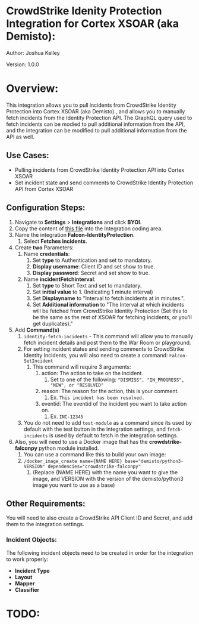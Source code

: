 # CrowdStrike Idenity Protection Integration for Cortex XSOAR (aka Demisto):
Author: Joshua Kelley

Version: 1.0.0

# Overview:
This integration allows you to pull incidents from CrowdStrike Identity Protection into Cortex XSOAR (aka Demisto)., and allows you to manually fetch incidents from the Identity Protection API. The GraphQL query used to fetch incidents can be modied to pull additional information from the API, and the integration can be modified to pull additional information from the API as well.

## Use Cases:
- Pulling incidents from CrowdStrike Identity Protection API into Cortex XSOAR
- Set incident state and send comments to CrowdStrike Identity Protection API from Cortex XSOAR

## Configuration Steps:
1. Navigate to **Settings** > **Integrations** and click **BYOI**.
2. Copy the content of [this file](https://github.com/JCKelley-CYBR/CrowdStrike-IdentityProtection-XSOAR/blob/main/Falcon-IdentityProtection.py) into the Integration coding area.
3. Name the integration **Falcon-IdentityProtection**.
   1. Select **Fetches incidents**.
4. Create **two** Parameters:
   1. Name **credentials**: 
      1. Set **type** to Authentication and set to mandatory.
      2. **Display username**: Client ID and set show to true.
      3. **Display password**: Secret and set show to true.
   2. Name **incidentFetchinterval**:
      1. Set **type** to Short Text and set to mandatory.
      2. Set **initial value** to 1. (Indicating 1 minute interval)
      3. Set **Displayname** to "Interval to fetch incidents at in minutes.".
      4. Set **Additional information** to "The Interval at which incidents will be fetched from CrowdStrike Identity Protection (Set this to be the same as the rest of XSOAR for fetching incidents, or you'll get duplicates)."
5. Add **Command(s)**
   1. `identity-fetch-incidents` - This command will allow you to manually fetch incident details and post them to the War Room or playground.
   2. For setting incident states and sending comments to CrowdStrike Identity Incidents, you will also need to create a command: `Falcon-SetIncident`
      1. This command will require 3 arguments:
         1. action: The action to take on the incident. 
            1. Set to one of the following: `"DISMISS", "IN_PROGRESS", "NEW", or "RESOLVED"`
         2. reason: The reason for the action, this is your comment. 
            1. Ex. `This incident has been resolved.`
         3. eventid: The eventid of the incident you want to take action on. 
            1. Ex. `INC-12345`
   3. You do not need to add `test-module` as a command since its used by default with the test button in the integration settings, and `fetch-incidents` is used by default to fetch in the integration settings.
6. Also, you will need to use a Docker image that has the **crowdstrike-falconpy** python module installed. 
   1. You can use a command like this to build your own image: 
   2. `/docker_image_create name={NAME HERE} base="demisto/python3-VERSION" dependencies="crowdstrike-falconpy"` 
      1. (Replace {NAME HERE} with the name you want to give the image, and VERSION with the version of the demisto/python3 image you want to use as a base)

## Other Requirements:
You will need to also create a CrowdStrike API Client ID and Secret, and add them to the integration settings.

### Incident Objects:
The following incident objects need to be created in order for the integration to work properly:
- **Incident Type**
- **Layout**
- **Mapper**
- **Classifier**

# TODO:
